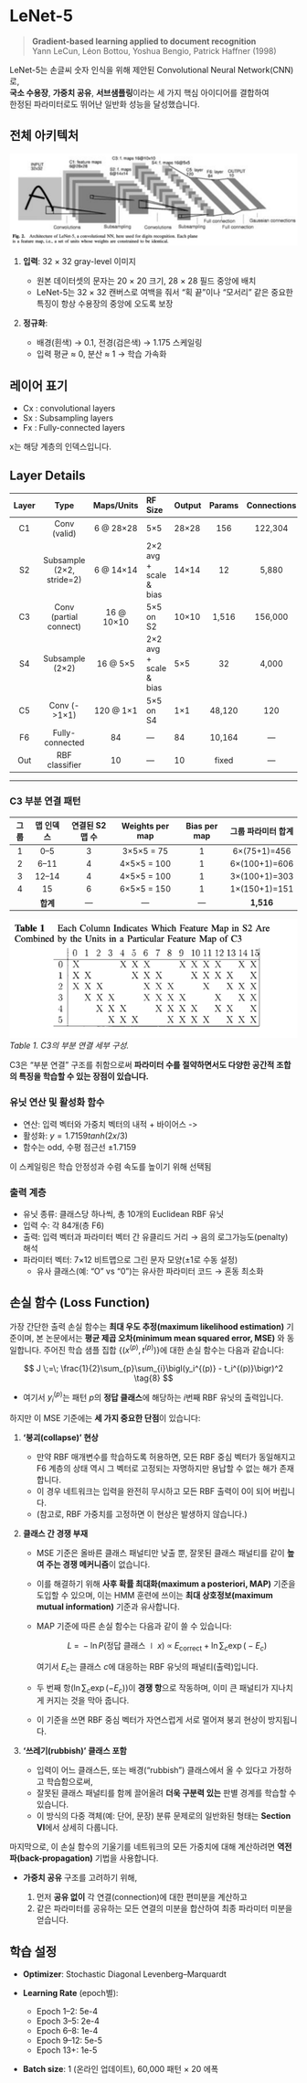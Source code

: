 # LeNet-5

> **Gradient-based learning applied to document recognition**  
> Yann LeCun, Léon Bottou, Yoshua Bengio, Patrick Haffner (1998)

LeNet-5는 손글씨 숫자 인식을 위해 제안된 Convolutional Neural Network(CNN)로,  
**국소 수용장**, **가중치 공유**, **서브샘플링**이라는 세 가지 핵심 아이디어를 결합하여  
한정된 파라미터로도 뛰어난 일반화 성능을 달성했습니다.

## 전체 아키텍처

![LeNet-5 Architecture](/assets/img/lenet-5.png)

1. **입력**: 32 × 32 gray-level 이미지  
   - 원본 데이터셋의 문자는 20 × 20 크기, 28 × 28 필드 중앙에 배치  
   - LeNet-5는 32 × 32 캔버스로 여백을 줘서 “획 끝”이나 “모서리” 같은 중요한 특징이 항상 수용장의 중앙에 오도록 보장  

2. **정규화**:  
   - 배경(흰색) → 0.1, 전경(검은색) → 1.175 스케일링  
   - 입력 평균 ≈ 0, 분산 ≈ 1 → 학습 가속화

## 레이어 표기

- Cx : convolutional layers
- Sx : Subsampling layers
- Fx : Fully-connected layers

x는 해당 계층의 인덱스입니다.

## Layer Details

| Layer | Type                   | Maps/Units | RF Size     | Output   | Params | Connections |
|:-----:|:----------------------:|:----------:|:------------|:---------|:------:|:-----------:|
| C1    | Conv (valid)           | 6 @ 28×28  | 5×5         | 28×28    | 156    | 122,304     |
| S2    | Subsample (2×2, stride=2) | 6 @ 14×14  | 2×2 avg + scale & bias | 14×14 | 12     | 5,880       |
| C3    | Conv (partial connect) | 16 @ 10×10 | 5×5 on S2   | 10×10    | 1,516  | 156,000     |
| S4    | Subsample (2×2)        | 16 @ 5×5   | 2×2 avg + scale & bias | 5×5   | 32     | 4,000       |
| C5    | Conv (->1×1)            | 120 @ 1×1  | 5×5 on S4   | 1×1      | 48,120 | 120         |
| F6    | Fully-connected        | 84         | —           | 84       | 10,164 | —           |
| Out   | RBF classifier         | 10         | —           | 10       | fixed | —           |

---

### C3 부분 연결 패턴

| 그룹 | 맵 인덱스 | 연결된 S2 맵 수 | Weights per map | Bias per map | 그룹 파라미터 합계 |
|:----:|:---------:|:--------------:|:---------------:|:-----------:|:------------------:|
| 1    | 0–5       | 3              | 3×5×5 = 75      | 1           | 6×(75+1)=456       |
| 2    | 6–11      | 4              | 4×5×5 = 100     | 1           | 6×(100+1)=606      |
| 3    | 12–14     | 4              | 4×5×5 = 100     | 1           | 3×(100+1)=303      |
| 4    | 15        | 6              | 6×5×5 = 150     | 1           | 1×(150+1)=151      |
|      | **합계**  | —              | —               | —           | **1,516**          |

![](/assets/img/lenet-table1.png)  
*Table 1. C3의 부분 연결 세부 구성.*

C3은 “부분 연결” 구조를 취함으로써 **파라미터 수를 절약하면서도 다양한 공간적 조합의 특징을 학습할 수 있는 장점이 있습니다.**

### 유닛 연산 및 활성화 함수

- 연산: 입력 벡터와 가중치 벡터의 내적 + 바이어스 -> 
- 활성화: $y = 1.7159tanh(2x/3)$
- 함수는 odd, 수평 점근선 ±1.7159

이 스케일링은 학습 안정성과 수렴 속도를 높이기 위해 선택됨

### 출력 계층
- 유닛 종류: 클래스당 하나씩, 총 10개의 Euclidean RBF 유닛
- 입력 수: 각 84개(층 F6)
- 출력: 입력 벡터과 파라미터 벡터 간 유클리드 거리 → 음의 로그가능도(penalty) 해석
- 파라미터 벡터: 7×12 비트맵으로 그린 문자 모양(±1로 수동 설정)
    - 유사 클래스(예: “O” vs “0”)는 유사한 파라미터 코드 → 혼동 최소화 

## 손실 함수 (Loss Function)

가장 간단한 출력 손실 함수는 **최대 우도 추정(maximum likelihood estimation)** 기준이며, 본 논문에서는 **평균 제곱 오차(minimum mean squared error, MSE)** 와 동일합니다. 주어진 학습 샘플 집합 $\{(x^{(p)},\,t^{(p)})\}$에 대한 손실 함수는 다음과 같습니다:

$$
J \;=\; \frac{1}{2}\sum_{p}\sum_{i}\bigl(y_i^{(p)} - t_i^{(p)}\bigr)^2
\tag{8}
$$

* 여기서 $y_i^{(p)}$는 패턴 $p$의 **정답 클래스**에 해당하는 $i$번째 RBF 유닛의 출력입니다.

하지만 이 MSE 기준에는 **세 가지 중요한 단점**이 있습니다:

1. **‘붕괴(collapse)’ 현상**

   * 만약 RBF 매개변수를 학습하도록 허용하면, 모든 RBF 중심 벡터가 동일해지고 F6 계층의 상태 역시 그 벡터로 고정되는 자명하지만 용납할 수 없는 해가 존재합니다.
   * 이 경우 네트워크는 입력을 완전히 무시하고 모든 RBF 출력이 0이 되어 버립니다.
   * (참고로, RBF 가중치를 고정하면 이 현상은 발생하지 않습니다.)

2. **클래스 간 경쟁 부재**

   * MSE 기준은 올바른 클래스 패널티만 낮출 뿐, 잘못된 클래스 패널티를 같이 **높여 주는 경쟁 메커니즘**이 없습니다.
   * 이를 해결하기 위해 **사후 확률 최대화(maximum a posteriori, MAP)** 기준을 도입할 수 있으며, 이는 HMM 훈련에 쓰이는 **최대 상호정보(maximum mutual information)** 기준과 유사합니다.
   * MAP 기준에 따른 손실 함수는 다음과 같이 쓸 수 있습니다:

     $$
     L \;=\; -\ln P(\text{정답 클래스}\mid x)
     \;\propto\;
     E_{\text{correct}} \;+\;\ln\sum_{c}\exp\bigl(-E_{c}\bigr)
     \tag{9}
     $$

     여기서 $E_c$는 클래스 $c$에 대응하는 RBF 유닛의 패널티(출력)입니다.
   * 두 번째 항($\ln\sum_{c}\exp(-E_c)$)이 **경쟁 항**으로 작동하며, 이미 큰 패널티가 지나치게 커지는 것을 막아 줍니다.
   * 이 기준을 쓰면 RBF 중심 벡터가 자연스럽게 서로 멀어져 붕괴 현상이 방지됩니다.

3. **‘쓰레기(rubbish)’ 클래스 포함**

   * 입력이 어느 클래스든, 또는 배경(“rubbish”) 클래스에서 올 수 있다고 가정하고 학습함으로써,
   * 잘못된 클래스 패널티를 함께 끌어올려 **더욱 구분력 있는** 판별 경계를 학습할 수 있습니다.
   * 이 방식의 다중 객체(예: 단어, 문장) 분류 문제로의 일반화된 형태는 **Section VI**에서 상세히 다룹니다.

마지막으로, 이 손실 함수의 기울기를 네트워크의 모든 가중치에 대해 계산하려면 **역전파(back-propagation)** 기법을 사용합니다.

* **가중치 공유** 구조를 고려하기 위해,

  1. 먼저 **공유 없이** 각 연결(connection)에 대한 편미분을 계산하고
  2. 같은 파라미터를 공유하는 모든 연결의 미분을 합산하여 최종 파라미터 미분을 얻습니다.


## 학습 설정

- **Optimizer**: Stochastic Diagonal Levenberg–Marquardt  
- **Learning Rate** (epoch별):  
    - Epoch 1–2: 5e-4
    - Epoch 3–5: 2e-4
    - Epoch 6–8: 1e-4
    - Epoch 9–12: 5e-5
    - Epoch 13+: 1e-5

- **Batch size**: 1 (온라인 업데이트), 60,000 패턴 × 20 에폭